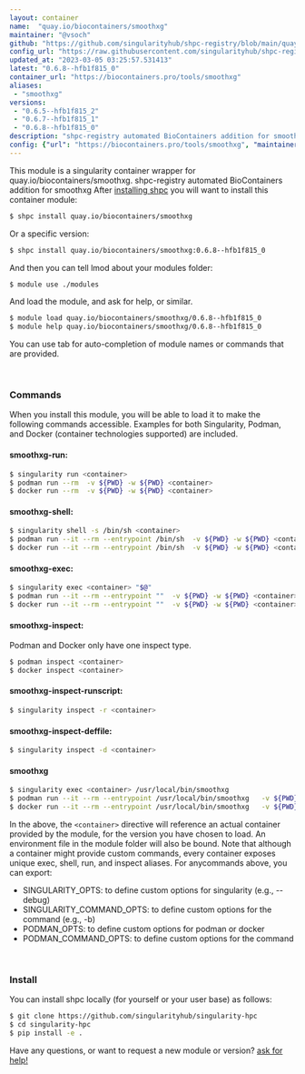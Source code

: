 ```yaml
---
layout: container
name:  "quay.io/biocontainers/smoothxg"
maintainer: "@vsoch"
github: "https://github.com/singularityhub/shpc-registry/blob/main/quay.io/biocontainers/smoothxg/container.yaml"
config_url: "https://raw.githubusercontent.com/singularityhub/shpc-registry/main/quay.io/biocontainers/smoothxg/container.yaml"
updated_at: "2023-03-05 03:25:57.531413"
latest: "0.6.8--hfb1f815_0"
container_url: "https://biocontainers.pro/tools/smoothxg"
aliases:
 - "smoothxg"
versions:
 - "0.6.5--hfb1f815_2"
 - "0.6.7--hfb1f815_1"
 - "0.6.8--hfb1f815_0"
description: "shpc-registry automated BioContainers addition for smoothxg"
config: {"url": "https://biocontainers.pro/tools/smoothxg", "maintainer": "@vsoch", "description": "shpc-registry automated BioContainers addition for smoothxg", "latest": {"0.6.8--hfb1f815_0": "sha256:e1dc69f6bf1496a516a496fea187ae37c0b0dd125eacf8561f44dd71eb6348a1"}, "tags": {"0.6.5--hfb1f815_2": "sha256:c4c82cbbf83b65d767c3f6af2b8a6fb5894ddb828d75d1a7f94da3224b2299ea", "0.6.7--hfb1f815_1": "sha256:0d752f242a36a696064edd84137b62fa7416645c324be5c1f30f4d69b8754189", "0.6.8--hfb1f815_0": "sha256:e1dc69f6bf1496a516a496fea187ae37c0b0dd125eacf8561f44dd71eb6348a1"}, "docker": "quay.io/biocontainers/smoothxg", "aliases": {"smoothxg": "/usr/local/bin/smoothxg"}}
---
```


This module is a singularity container wrapper for quay.io/biocontainers/smoothxg.
shpc-registry automated BioContainers addition for smoothxg
After [installing shpc](#install) you will want to install this container module:


```bash
$ shpc install quay.io/biocontainers/smoothxg
```

Or a specific version:

```bash
$ shpc install quay.io/biocontainers/smoothxg:0.6.8--hfb1f815_0
```

And then you can tell lmod about your modules folder:

```bash
$ module use ./modules
```

And load the module, and ask for help, or similar.

```bash
$ module load quay.io/biocontainers/smoothxg/0.6.8--hfb1f815_0
$ module help quay.io/biocontainers/smoothxg/0.6.8--hfb1f815_0
```

You can use tab for auto-completion of module names or commands that are provided.

<br>

### Commands

When you install this module, you will be able to load it to make the following commands accessible.
Examples for both Singularity, Podman, and Docker (container technologies supported) are included.

#### smoothxg-run:

```bash
$ singularity run <container>
$ podman run --rm  -v ${PWD} -w ${PWD} <container>
$ docker run --rm  -v ${PWD} -w ${PWD} <container>
```

#### smoothxg-shell:

```bash
$ singularity shell -s /bin/sh <container>
$ podman run --it --rm --entrypoint /bin/sh  -v ${PWD} -w ${PWD} <container>
$ docker run --it --rm --entrypoint /bin/sh  -v ${PWD} -w ${PWD} <container>
```

#### smoothxg-exec:

```bash
$ singularity exec <container> "$@"
$ podman run --it --rm --entrypoint ""  -v ${PWD} -w ${PWD} <container> "$@"
$ docker run --it --rm --entrypoint ""  -v ${PWD} -w ${PWD} <container> "$@"
```

#### smoothxg-inspect:

Podman and Docker only have one inspect type.

```bash
$ podman inspect <container>
$ docker inspect <container>
```

#### smoothxg-inspect-runscript:

```bash
$ singularity inspect -r <container>
```

#### smoothxg-inspect-deffile:

```bash
$ singularity inspect -d <container>
```


#### smoothxg

```bash
$ singularity exec <container> /usr/local/bin/smoothxg
$ podman run --it --rm --entrypoint /usr/local/bin/smoothxg   -v ${PWD} -w ${PWD} <container> -c " $@"
$ docker run --it --rm --entrypoint /usr/local/bin/smoothxg   -v ${PWD} -w ${PWD} <container> -c " $@"
```



In the above, the `<container>` directive will reference an actual container provided
by the module, for the version you have chosen to load. An environment file in the
module folder will also be bound. Note that although a container
might provide custom commands, every container exposes unique exec, shell, run, and
inspect aliases. For anycommands above, you can export:

 - SINGULARITY_OPTS: to define custom options for singularity (e.g., --debug)
 - SINGULARITY_COMMAND_OPTS: to define custom options for the command (e.g., -b)
 - PODMAN_OPTS: to define custom options for podman or docker
 - PODMAN_COMMAND_OPTS: to define custom options for the command

<br>

### Install

You can install shpc locally (for yourself or your user base) as follows:

```bash
$ git clone https://github.com/singularityhub/singularity-hpc
$ cd singularity-hpc
$ pip install -e .
```

Have any questions, or want to request a new module or version? [ask for help!](https://github.com/singularityhub/singularity-hpc/issues)